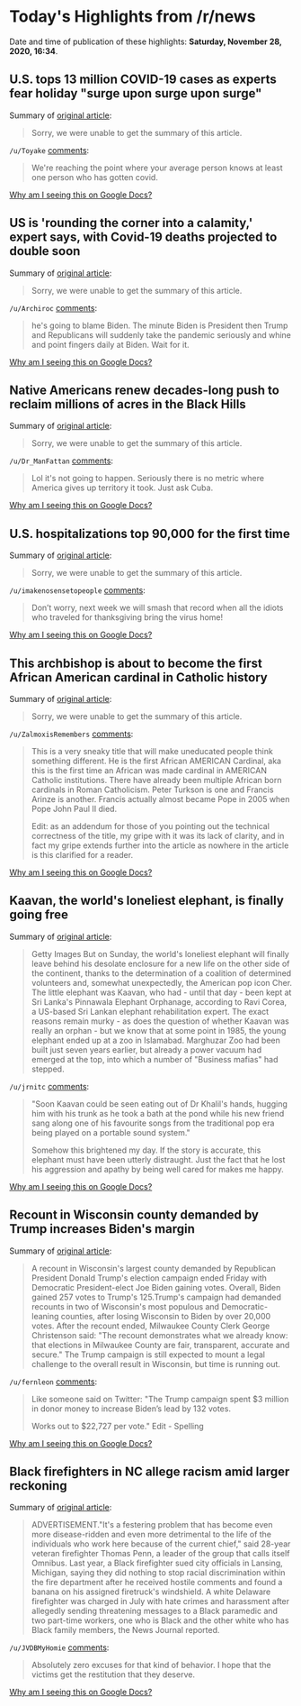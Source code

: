 # Today's Highlights from /r/news

Date and time of publication of these highlights: **Saturday, November 28, 2020, 16:34**.

## U.S. tops 13 million COVID-19 cases as experts fear holiday "surge upon surge upon surge"

Summary of [original article](https://www.cbsnews.com/news/covid-cases-13-million-united-states-health-experts-fear-surge-holiday-season/):

> Sorry, we were unable to get the summary of this article.

`/u/Toyake` [comments](https://www.reddit.com/r/news/comments/k2sgvy/us_tops_13_million_covid19_cases_as_experts_fear/):

> We're reaching the point where your average person knows at least one person who has gotten covid.

[Why am I seeing this on Google Docs?](https://docs.google.com/document/d/1Dc6We63vOXIZsc0op-Bt4abqkYjXzOigalQqFxmvvbM/edit?usp=sharing)

## US is 'rounding the corner into a calamity,' expert says, with Covid-19 deaths projected to double soon

Summary of [original article](https://www.cnn.com/2020/11/28/health/us-coronavirus-saturday/index.html):

> Sorry, we were unable to get the summary of this article.

`/u/Archiroc` [comments](https://www.reddit.com/r/news/comments/k2uq22/us_is_rounding_the_corner_into_a_calamity_expert/):

> he's going to blame Biden. The minute Biden is President then Trump and Republicans will suddenly take the pandemic seriously and whine and point fingers daily at Biden. Wait for it.

[Why am I seeing this on Google Docs?](https://docs.google.com/document/d/1Dc6We63vOXIZsc0op-Bt4abqkYjXzOigalQqFxmvvbM/edit?usp=sharing)

## Native Americans renew decades-long push to reclaim millions of acres in the Black Hills

Summary of [original article](https://www.pbs.org/newshour/show/native-americans-renew-decades-long-push-to-reclaim-millions-of-acres-in-the-black-hills):

> Sorry, we were unable to get the summary of this article.

`/u/Dr_ManFattan` [comments](https://www.reddit.com/r/news/comments/k2ni53/native_americans_renew_decadeslong_push_to/):

> Lol it's not going to happen. Seriously there is no metric where America gives up territory it took. Just ask Cuba.

[Why am I seeing this on Google Docs?](https://docs.google.com/document/d/1Dc6We63vOXIZsc0op-Bt4abqkYjXzOigalQqFxmvvbM/edit?usp=sharing)

## U.S. hospitalizations top 90,000 for the first time

Summary of [original article](https://www.cbsnews.com/news/covid-hospitalizations-top-90000-united-states/):

> Sorry, we were unable to get the summary of this article.

`/u/imakenosensetopeople` [comments](https://www.reddit.com/r/news/comments/k2n4hy/us_hospitalizations_top_90000_for_the_first_time/):

> Don’t worry, next week we will smash that record when all the idiots who traveled for thanksgiving bring the virus home!

[Why am I seeing this on Google Docs?](https://docs.google.com/document/d/1Dc6We63vOXIZsc0op-Bt4abqkYjXzOigalQqFxmvvbM/edit?usp=sharing)

## This archbishop is about to become the first African American cardinal in Catholic history

Summary of [original article](https://www.cnn.com/2020/11/27/world/archbishop-wilton-gregory-cardinal/index.html):

> Sorry, we were unable to get the summary of this article.

`/u/ZalmoxisRemembers` [comments](https://www.reddit.com/r/news/comments/k2ptkm/this_archbishop_is_about_to_become_the_first/):

> This is a very sneaky title that will make uneducated people think something different. He is the first African AMERICAN Cardinal, aka this is the first time an African was made cardinal in AMERICAN Catholic institutions. There have already been multiple African born cardinals in Roman Catholicism. Peter Turkson is one and Francis Arinze is another. Francis actually almost became Pope in 2005 when Pope John Paul II died.
> 
> Edit: as an addendum for those of you pointing out the technical correctness of the title, my gripe with it was its lack of clarity, and in fact my gripe extends further into the article as nowhere in the article is this clarified for a reader.

[Why am I seeing this on Google Docs?](https://docs.google.com/document/d/1Dc6We63vOXIZsc0op-Bt4abqkYjXzOigalQqFxmvvbM/edit?usp=sharing)

## Kaavan, the world's loneliest elephant, is finally going free

Summary of [original article](https://www.bbc.com/news/amp/world-asia-55060433):

> Getty Images But on Sunday, the world's loneliest elephant will finally leave behind his desolate enclosure for a new life on the other side of the continent, thanks to the determination of a coalition of determined volunteers and, somewhat unexpectedly, the American pop icon Cher. The little elephant was Kaavan, who had - until that day - been kept at Sri Lanka's Pinnawala Elephant Orphanage, according to Ravi Corea, a US-based Sri Lankan elephant rehabilitation expert. The exact reasons remain murky - as does the question of whether Kaavan was really an orphan - but we know that at some point in 1985, the young elephant ended up at a zoo in Islamabad. Marghuzar Zoo had been built just seven years earlier, but already a power vacuum had emerged at the top, into which a number of "Business mafias" had stepped.

`/u/jrnitc` [comments](https://www.reddit.com/r/news/comments/k2qyji/kaavan_the_worlds_loneliest_elephant_is_finally/):

> "Soon Kaavan could be seen eating out of Dr Khalil's hands, hugging him with his trunk as he took a bath at the pond while his new friend sang along one of his favourite songs from the traditional pop era being played on a portable sound system."
> 
> Somehow this brightened my day. If the story is accurate, this elephant must have been utterly distraught. Just the fact that he lost his aggression and apathy by being well cared for makes me happy.

[Why am I seeing this on Google Docs?](https://docs.google.com/document/d/1Dc6We63vOXIZsc0op-Bt4abqkYjXzOigalQqFxmvvbM/edit?usp=sharing)

## Recount in Wisconsin county demanded by Trump increases Biden's margin

Summary of [original article](https://www.jpost.com/breaking-news/recount-in-wisconsin-county-demanded-by-trump-increases-bidens-margin-650492):

> A recount in Wisconsin's largest county demanded by Republican President Donald Trump's election campaign ended Friday with Democratic President-elect Joe Biden gaining votes. Overall, Biden gained 257 votes to Trump's 125.Trump's campaign had demanded recounts in two of Wisconsin's most populous and Democratic-leaning counties, after losing Wisconsin to Biden by over 20,000 votes. After the recount ended, Milwaukee County Clerk George Christenson said: "The recount demonstrates what we already know: that elections in Milwaukee County are fair, transparent, accurate and secure." The Trump campaign is still expected to mount a legal challenge to the overall result in Wisconsin, but time is running out.

`/u/fernleon` [comments](https://www.reddit.com/r/news/comments/k2ftr8/recount_in_wisconsin_county_demanded_by_trump/):

> Like someone said on Twitter:
> "The Trump campaign spent $3 million in donor money to increase Biden’s lead by 132 votes. 
> 
> Works out to $22,727 per vote."
> Edit - Spelling

[Why am I seeing this on Google Docs?](https://docs.google.com/document/d/1Dc6We63vOXIZsc0op-Bt4abqkYjXzOigalQqFxmvvbM/edit?usp=sharing)

## Black firefighters in NC allege racism amid larger reckoning

Summary of [original article](https://apnews.com/article/race-and-ethnicity-winston-salem-north-carolina-us-news-4f00af19682d96646afe63e9e5b93fc3):

> ADVERTISEMENT."It's a festering problem that has become even more disease-ridden and even more detrimental to the life of the individuals who work here because of the current chief," said 28-year veteran firefighter Thomas Penn, a leader of the group that calls itself Omnibus. Last year, a Black firefighter sued city officials in Lansing, Michigan, saying they did nothing to stop racial discrimination within the fire department after he received hostile comments and found a banana on his assigned firetruck's windshield. A white Delaware firefighter was charged in July with hate crimes and harassment after allegedly sending threatening messages to a Black paramedic and two part-time workers, one who is Black and the other white who has Black family members, the News Journal reported.

`/u/JVDBMyHomie` [comments](https://www.reddit.com/r/news/comments/k2r0v0/black_firefighters_in_nc_allege_racism_amid/):

> Absolutely zero excuses for that kind of behavior. I hope that the victims get the restitution that they deserve.

[Why am I seeing this on Google Docs?](https://docs.google.com/document/d/1Dc6We63vOXIZsc0op-Bt4abqkYjXzOigalQqFxmvvbM/edit?usp=sharing)

